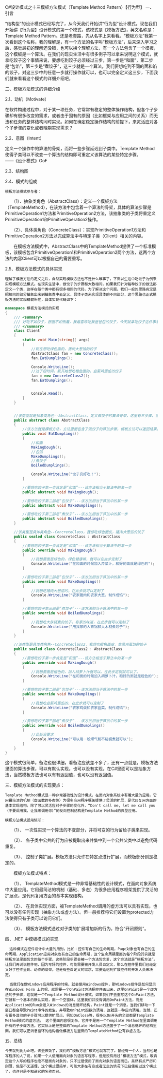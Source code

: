 C#设计模式之十三模板方法模式（Template Method Pattern）【行为型】
一、引言

   “结构型”的设计模式已经写完了，从今天我们开始讲“行为型”设计模式。现在我们开始讲【行为型】设计模式的第一个模式，该模式是【模板方法】，英文名称是：Template Method Pattern。还是老套路，先从名字上来看看。“模板方法”我第一次看到这个名称，我的理解是，有一个方法的名字叫“模板方法”，后来深入学习之后，感觉最初的理解还没错，也可以换个理解方法，有一个方法包含了一个模板，这个模板是一个算法。在我们的现实生活中有很多例子可以拿来说明这个模式，就拿吃饺子这个事情来说，要想吃到饺子必须经过三步，第一步是“和面”，第二步是“包馅”，第三步是“煮饺子”，这三步就是一个算法，我们要想吃到不同的面和馅的饺子，对这三步中的任意一步就行操作就可以，也可以完全定义这三步，下面我们就来看看这个模式的详细介绍吧。

二、模板方法模式的详细介绍

2.1、动机（Motivate）

   在软件构建过程中，对于某一项任务，它常常有稳定的整体操作结构，但各个子步骤却有很多改变的需求，或者由于固有的原因（比如框架与应用之间的关系）而无法和任务的整体结构同时实现。如何在确定稳定操作结构的前提下，来灵活应对各个子步骤的变化或者晚期实现需求？

2.2、意图（Intent）

   定义一个操作中的算法的骨架，而将一些步骤延迟到子类中。Template Method使得子类可以不改变一个算法的结构即可重定义该算法的某些特定步骤。　　　　　　                                ——《设计模式》GoF

2.3、结构图

       

2.4、模式的组成
    
    模板方法模式参与者：

　　（1）、抽象类角色（AbstractClass）：定义一个模板方法（TemplateMethod），在该方法中包含着一个算法的骨架，具体的算法步骤是PrimitiveOperation1方法和PrimitiveOperation2方法，该抽象类的子类将重定义PrimitiveOperation1和PrimitiveOperation2操作。

　　（2）、具体类角色（ConcreteClass）：实现PrimitiveOperation1方法和PrimitiveOperation2方法以完成算法中与特定子类（Client）相关的内容。

　　在模板方法模式中，AbstractClass中的TemplateMethod提供了一个标准模板，该模板包含PrimitiveOperation1和PrimitiveOperation2两个方法，这两个方法的内容Client可以根据自己的需要重写。

2.5、模板方法模式的具体实现

    理解了模板方法的定义之后，自然实现模板方法也不是什么难事了，下面以生活中吃饺子为例来实现模板方法模式。在现实生活中，做饺子的步骤都大致相同，如果我们针对每种饺子的做法都定义一个类，这样在每个类中都有很多相同的代码，为了解决这个问题，我们一般的思路肯定是把相同的部分抽象出来到抽象类中去定义，具体子类来实现具体的不同部分，这个思路也正式模板方法的实现精髓所在，具体实现代码如下：

```C#
namespace 模板方法模式的实现
{
    /// <summary>
    /// 好吃不如饺子，舒服不如倒着，我最喜欢吃我爸爸包的饺子，今天就拿吃饺子这件事来看看模板方法的实现吧
    /// </summary>
    class Client
    {
        static void Main(string[] args)
        {
            //现在想吃绿色面的，猪肉大葱馅的饺子
            AbstractClass fan = new ConcreteClass();
            fan.EatDumplings();

            Console.WriteLine();
            //过了段时间，我开始想吃橙色面的，韭菜鸡蛋馅的饺子
            fan = new ConcreteClass2();
            fan.EatDumplings();


            Console.Read();
        }
    }


    //该类型就是抽象类角色--AbstractClass，定义做饺子的算法骨架，这里有三步骤，当然也可以有多个步骤，根据实际需要而定
    public abstract class AbstractClass
    {
        //该方法就是模板方法，方法里面包含了做饺子的算法步骤，模板方法可以返回结果，也可以是void类型，视具体情况而定
        public void EatDumplings()
        {
            //和面
            MakingDough();
            //包馅
            MakeDumplings();
            //煮饺子
            BoiledDumplings();

            Console.WriteLine("饺子真好吃！");
        }

        //要想吃饺子第一步肯定是“和面”---该方法相当于算法中的某一步
        public abstract void MakingDough();

        //要想吃饺子第二部是“包饺子”---该方法相当于算法中的某一步
        public abstract void MakeDumplings();

        //要想吃饺子第三部是“煮饺子”---该方法相当于算法中的某一步
        public abstract void BoiledDumplings();
    }

    //该类型是具体类角色--ConcreteClass，我想吃绿色面皮，猪肉大葱馅的饺子
    public sealed class ConcreteClass : AbstractClass
    {
        //要想吃饺子第一步肯定是“和面”---该方法相当于算法中的某一步
        public override void MakingDough()
        {
            //我想要面是绿色的，绿色健康嘛，就可以在此步定制了
            Console.WriteLine("在和面的时候加入芹菜汁，和好的面就是绿色的");
        }

        //要想吃饺子第二部是“包饺子”---该方法相当于算法中的某一步
        public override void MakeDumplings()
        {
            //我想吃猪肉大葱馅的，在此步就可以定制了
            Console.WriteLine("农家猪肉和农家大葱，制作成馅");
        }

        //要想吃饺子第三部是“煮饺子”---该方法相当于算法中的某一步
        public override void BoiledDumplings()
        {
            //我想吃大铁锅煮的饺子，有家的味道，在此步就可以定制了
            Console.WriteLine("用我家的大铁锅和大木材煮饺子");
        }
    }

    //该类型是具体类角色--ConcreteClass2，我想吃橙色面皮，韭菜鸡蛋馅的饺子
    public sealed class ConcreteClass2 : AbstractClass
    {
        //要想吃饺子第一步肯定是“和面”---该方法相当于算法中的某一步
        public override void MakingDough()
        {
            //我想要面是橙色的，加入胡萝卜汁就可以。在此步定制就可以了。
            Console.WriteLine("在和面的时候加入胡萝卜汁，和好的面就是橙色的");
        }

        //要想吃饺子第二部是“包饺子”---该方法相当于算法中的某一步
        public override void MakeDumplings()
        {
            //我想吃韭菜鸡蛋馅的，在此步就可以定制了
            Console.WriteLine("农家鸡蛋和农家韭菜，制作成馅");
        }

        //要想吃饺子第三部是“煮饺子”---该方法相当于算法中的某一步
        public override void BoiledDumplings()
        {
            //此处没要求
            Console.WriteLine("可以用一般煤气和不粘锅煮就可以");
        }
    }
}

```
   这个模式很简单，备注也很详细，看备注应该差不多了，还有一点就是，模板方法里面的算法步骤，可以有默认实现，也可以没有实现，在C#里面可以是抽象方法，当然模板方法也可以有有返回值，也可以没有返回值。

三、模板方法模式的实现要点：
    
    Template Method模式是一种非常基础性的设计模式，在面向对象系统中有着大量的应用。它用最简洁的机制（虚函数的多态性）为很多应用程序框架提供了灵活的扩展，是代码复用方面的基本实现结构。除了可以灵活应对子步骤的变化外，“Don't call me, let me call you（不要调用我，让我来调用你）”的反向控制结构是Template Method的典型应用。

    模板方法模式适用情形：

　　（1）、 一次性实现一个算法的不变部分，并将可变的行为留给子类来实现。

　　（2）、 各子类中公共的行为应被提取出来并集中到一个公共父类中以避免代码重复。

　　（3）、 控制子类扩展。模板方法只允许在特定点进行扩展，而模板部分则是稳定的。

　　模板方法模式特点：

　　（1）、 TemplateMethod模式是一种非常基础性的设计模式，在面向对象系统中大量应用。它用最简洁的机制（基础、多态）为很多应用程序框架提供了灵活的扩展点，是代码复用方面的基本实现结构。

　　（2）、 在具体实现方面，被TemplateMethod调用的虚方法可以具有实现，也可以没有任何实现（抽象方法或虚方法）。但一般推荐将它们设置为protected方法使得只有子类可以访问它们。

　　（3）、 模板方法模式通过对子类的扩展增加新的行为，符合“开闭原则”。


四、.NET 中模板模式的实现

      这种模式在控件设计中大量的用到，比如：控件有自己的生命周期，Page对象也有自己的生命周期，Application应用对象也有自己的生命周期，这个生命周期里面的每个阶段其实就是模板方法里面包含的每个步骤，这些阶段步骤会被一个方法包含着，这个方法就是“模板方法”。让我们再说说控件吧，因为写好的控件，可能需要被开发人员自定义，那么在控件里我们已经定义好了控件呈现、动作的骨架，但是有些自定义的需求，需要延迟到扩展控件的开发人员来决定。    　

      当我们在做Windows应用程序的时候，就会使用Windows控件，那Windows控件是如何显示在Windows Form 上的呢，就需要一个OnPaint方法把控件画出来，这里OnPaint是一个虚方法的子步骤，这就是一个Template Method设计模式。如果我们不去重写这个OnPaint方法，它就有一个基本的默认实现，画一个空窗体。这里我们并没有调用OnPaint方法，而是Application的Run会进入Windows的消息循环结构，Paint就是一个消息。当我们移动一下窗口都会导致Paint事件的发生，并导致OnPaint函数的调用，这就是一种反向调用。当然，还有很多其他的子步骤可以提供扩展点，例如OnClose等，很多以On开头的全部都是Template Method模式的虚方法。 这个里面内容很复杂，它并不是用一个Template Method在里面调用所有的子步骤方法，它实际上是把整体的Template Method方法置于了一个消息循环的结构里面，我们可以把消息循环的结构看做模板方法里面的TemplateMethod公有非虚方法。

五、总结

    今天就到此为止吧，该去做饭了，我们的“模板方法”模式也就写完了。曾经有一个人，当然也是写程序的人了说，如果一个人使用面向对象的语言写程序，但是没有用过“模板方法”模式，敢肯定这个人写的程序也绝不是面向对象的，只不过是使用了面向对象的语言而已。虽然有点严厉和刻薄，但是不无道理，这个模式很简单，可能大家在有意或者无意的情况下已经使用过这个模式了，也许只是不知道它的名称而已。